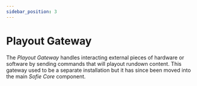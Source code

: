 ```yaml
---
sidebar_position: 3
---
```

# Playout Gateway

The _Playout Gateway_ handles interacting external pieces of hardware or software by sending commands that will playout rundown content. This gateway used to be a separate installation but it has since been moved into the main _Sofie Core_ component.

